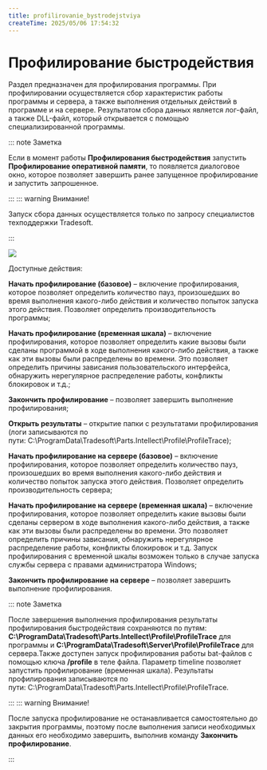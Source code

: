 ```yaml
---
title: profilirovanie_bystrodejstviya
createTime: 2025/05/06 17:54:32
---
```

# Профилирование быстродействия
Раздел предназначен для профилирования программы. При профилировании осуществляется сбор характеристик работы программы и сервера, а также выполнения отдельных действий в программе и на сервере. Результатом сбора данных является лог-файл, а также DLL-файл, который открывается с помощью специализированной программы.

::: note Заметка

Если в момент работы **Профилирования быстродействия** запустить **Профилирование оперативной памяти**, то появляется диалоговое окно, которое позволяет завершить ранее запущенное профилирование и запустить запрошенное.

:::
::: warning Внимание!

Запуск сбора данных осуществляется только по запросу специалистов техподдержки Tradesoft.

:::

![](image448.png)

Доступные действия:

**Начать профилирование (базовое)** – включение профилирования, которое позволяет определить количество пауз, произошедших во время выполнения какого-либо действия и количество попыток запуска этого действия. Позволяет определить производительность программы;

**Начать профилирование (временная шкала)** – включение профилирования, которое позволяет определить какие вызовы были сделаны программой в ходе выполнения какого-либо действия, а также как эти вызовы были распределены во времени. Это позволяет определить причины зависания пользовательского интерфейса, обнаружить нерегулярное распределение работы, конфликты блокировок и т.д.;

**Закончить профилирование** – позволяет завершить выполнение профилирования;

**Открыть результаты** – открытие папки с результатами профилирования (логи записываются по пути: C:\ProgramData\Tradesoft\Parts.Intellect\Profile\ProfileTrace);

**Начать профилирование на сервере (базовое)** – включение профилирования, которое позволяет определить количество пауз, произошедших во время выполнения какого-либо действия и количество попыток запуска этого действия. Позволяет определить производительность сервера;

**Начать профилирование на сервере (временная шкала)** – включение профилирования, которое позволяет определить какие вызовы были сделаны сервером в ходе выполнения какого-либо действия, а также как эти вызовы были распределены во времени. Это позволяет определить причины зависания, обнаружить нерегулярное распределение работы, конфликты блокировок и т.д. Запуск профилирования с временной шкалы возможен только в случае запуска службы сервера с правами администратора Windows;

**Закончить профилирование** **на сервере** – позволяет завершить выполнение профилирования.

::: note Заметка

После завершения выполнения профилирования результаты профилирования быстродействия сохраняются по путям: **C:\ProgramData\Tradesoft\Parts.Intellect\Profile\ProfileTrace** для программы и **C:\ProgramData\Tradesoft\Server\Profile\ProfileTrace** для сервера.Также доступен запуск профилирования работы bat-файлов с помощью ключа **/profile** в теле файла. Параметр timeline позволяет запустить профилирование (временная шкала). Результаты профилирования записываются по пути: C:\ProgramData\Tradesoft\Parts.Intellect\Profile\ProfileTrace.

:::
::: warning Внимание!

После запуска профилирование не останавливается самостоятельно до закрытия программы, поэтому после выполнения записи необходимых данных его необходимо завершить, выполнив команду **Закончить профилирование**.

:::

